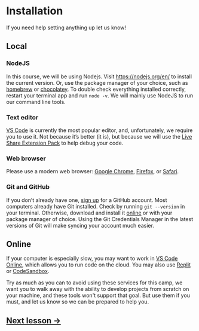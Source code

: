 # Installation

If you need help setting anything up let us know!

## Local

### NodeJS

In this course, we will be using Nodejs. Visit https://nodejs.org/en/ to install the current version. Or, use the package manager of your choice, such as [homebrew](https://brew.sh/) or [chocolatey](https://chocolatey.org/). To double check everything installed correctly, restart your terminal app and run `node -v`. We will mainly use NodeJS to run our command line tools.

### Text editor

[VS Code](https://code.visualstudio.com/) is currently the most popular editor, and, unfortunately, we require you to use it. Not because it’s better (it is), but because we will use the [Live Share Extension Pack](https://marketplace.visualstudio.com/items?itemName=MS-vsliveshare.vsliveshare-pack) to help debug your code.

### Web browser

Please use a modern web browser: [Google Chrome](https://www.google.com/chrome/), [Firefox](https://www.mozilla.org/en-US/firefox/), or [Safari](https://www.apple.com/safari/).

### Git and GitHub

If you don’t already have one, [sign up](https://github.com/) for a GitHub account. Most computers already have Git installed. Check by running `git --version` in your terminal. Otherwise, download and install it [online](https://git-scm.com/downloads) or with your package manager of choice. Using the Git Credentials Manager in the latest versions of Git will make syncing your account much easier.

## Online

If your computer is especially slow, you may want to work in [VS Code Online](https://visualstudio.microsoft.com/services//github-codespaces/), which allows you to run code on the cloud. You may also use [Replit](https://replit.com/) or [CodeSandbox](https://codesandbox.io/).

Try as much as you can to avoid using these services for this camp, we want you to walk away with the ability to develop projects from scratch on your machine, and these tools won't support that goal. But use them if you must, and let us know so we can be prepared to help you.

## [Next lesson →](./03-git.md)
